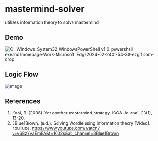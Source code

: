 # mastermind-solver
utilizes information theory to solve mastermind
## Demo
![C__Windows_System32_WindowsPowerShell_v1 0_powershell exeand1morepage-Work-Microsoft_Edge2024-02-2401-54-30-ezgif com-crop](https://github.com/yatshunlee/mastermind-solver/assets/69416199/5dfbb3c0-eb2d-4d12-a574-5c5353dbfa27)
## Logic Flow
![image](https://github.com/user-attachments/assets/491da864-6682-4d18-a6b4-1e04977f6537)
## References
1. Kooi, B. (2005). Yet another mastermind strategy. ICGA Journal, 28(1), 13-20.
2. 3Blue1Brown. (n.d.). Solving Wordle using information theory [Video]. YouTube. https://www.youtube.com/watch?v=v68zYyaEmEA&t=1602s&ab_channel=3Blue1Brown
